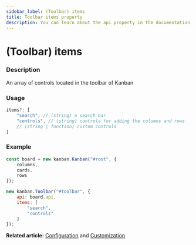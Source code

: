 ```yaml
---
sidebar_label: (Toolbar) items
title: Toolbar items property
description: You can learn about the api property in the documentation of the JavaScript Kanban library. Browse developer guides and API reference, try out code examples and live demos.
---
```


# (Toolbar) items

### Description

An array of controls located in the toolbar of Kanban

### Usage

```jsx
items?: [
	"search", // (string) a search bar
	"controls", // (string) controls for adding the columns and rows
	// (string | function) custom controls
]
```

### Example

```jsx {9-12}
const board = new kanban.Kanban("#root", {
	columns,
	cards,
	rows
});

new kanban.Toolbar("#toolbar", {
	api: board.api,
	items: [
		"search",
		"controls"
	]
});
```

**Related article:** [Configuration](../../../guides/configuration#toolbar) and [Customization](../../../guides/customization#custom-toolbar)
